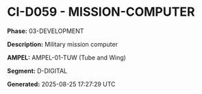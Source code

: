 # CI-D059 - MISSION-COMPUTER

**Phase:** 03-DEVELOPMENT

**Description:** Military mission computer

**AMPEL:** AMPEL-01-TUW (Tube and Wing)

**Segment:** D-DIGITAL

**Generated:** 2025-08-25 17:27:29 UTC
